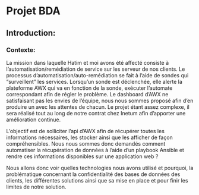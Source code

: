 # Projet BDA

## Introduction:

### Contexte:

La mission dans laquelle Hatim et moi avons été affecté consiste à l’automatisation/remédiation de service sur les serveur de nos clients. Le processus d’automatisation/auto-remédiation se fait à l’aide de sondes qui “surveillent” les services. Lorsqu’un sonde est déclenchée, elle alerte la plateforme AWX qui va en fonction de la sonde, exécuter l’automate correspondant afin de régler le problème. Le dashboard d’AWX ne satisfaisant pas les envies de l’équipe, nous nous sommes proposé afin d’en produire un avec les attentes de chacun. Le projet étant assez complexe, il sera réalisé tout au long de notre contrat chez Inetum afin d’apporter une amélioration continue.

L’objectif est de solliciter l’api d’AWX afin de récupérer toutes les informations nécessaires, les stocker ainsi que les afficher de façon compréhensibles. Nous nous sommes donc demandés comment automatiser la récupération de données à l’aide d’un playbook Ansible et rendre ces informations disponibles sur une application web ? 

Nous allons donc voir quelles technologies nous avons utilisé et pourquoi, la problématique concernant la confidentialité des bases de données des clients, les différentes solutions ainsi que sa mise en place et pour finir les limites de notre solution.